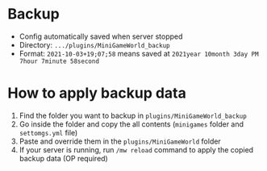 # Backup
- Config automatically saved when server stopped
- Directory: `.../plugins/MiniGameWorld_backup`
- Format: `2021-10-03+19;07;58` means saved at `2021year 10month 3day PM 7hour 7minute 58second`

# How to apply backup data
1. Find the folder you want to backup in `plugins/MiniGameWorld_backup`
2. Go inside the folder and copy the all contents (`minigames` folder and `settomgs.yml` file)
3. Paste and override them in the `plugins/MiniGameWorld` folder
4. If your server is running, run `/mw reload` command to apply the copied backup data (OP required)